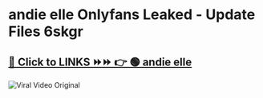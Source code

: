 
 # andie elle Onlyfans Leaked - Update Files 6skgr

## <h2><a href="https://clipsfans.com/andie_elle&ref=git">🔗 Click to LINKS ⏩⏩ 👉 🟢 andie elle </a></h2>

<a href="https://clipsfans.com/andie_elle&ref=git" rel="nofollow" data-target="animated-image.originalLink"><img src="https://i.ibb.co.com/xMMVF88/686577567.gif" alt="Viral Video Original" style="max-width: 100%; display: inline-block;" data-target="animated-image.originalImage"></a>

